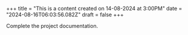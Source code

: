 +++
title = "This is a content created on 14-08-2024 at 3:00PM"
date = "2024-08-16T06:03:56.082Z"
draft = false
+++

  Complete the project documentation.
        